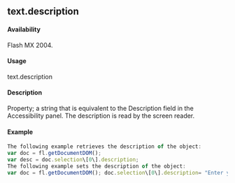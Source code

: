 ## text.description

#### Availability

Flash MX 2004.

#### Usage

text.description

#### Description

Property; a string that is equivalent to the Description field in the Accessibility panel. The description is read by the screen reader.

#### Example

```javascript
The following example retrieves the description of the object:
var doc = fl.getDocumentDOM();
var desc = doc.selection\[0\].description;
The following example sets the description of the object:
var doc = fl.getDocumentDOM(); doc.selection\[0\].description= "Enter your name here";

```